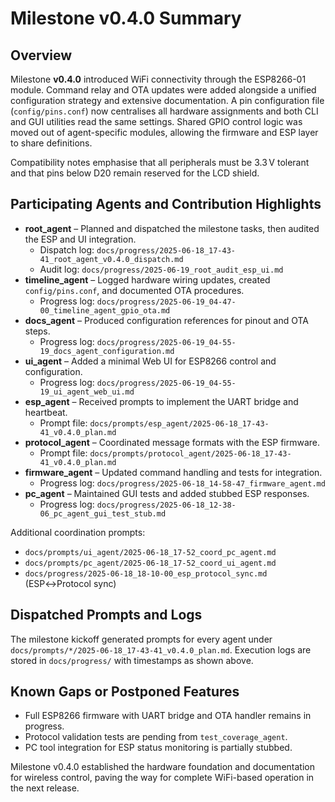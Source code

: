 # Milestone v0.4.0 Summary

## Overview
Milestone **v0.4.0** introduced WiFi connectivity through the ESP8266-01 module. Command relay and OTA updates were added alongside a unified configuration strategy and extensive documentation. A pin configuration file (`config/pins.conf`) now centralises all hardware assignments and both CLI and GUI utilities read the same settings. Shared GPIO control logic was moved out of agent-specific modules, allowing the firmware and ESP layer to share definitions.

Compatibility notes emphasise that all peripherals must be 3.3 V tolerant and that pins below D20 remain reserved for the LCD shield.

## Participating Agents and Contribution Highlights
- **root_agent** – Planned and dispatched the milestone tasks, then audited the ESP and UI integration.
  - Dispatch log: `docs/progress/2025-06-18_17-43-41_root_agent_v0.4.0_dispatch.md`
  - Audit log: `docs/progress/2025-06-19_root_audit_esp_ui.md`
- **timeline_agent** – Logged hardware wiring updates, created `config/pins.conf`, and documented OTA procedures.
  - Progress log: `docs/progress/2025-06-19_04-47-00_timeline_agent_gpio_ota.md`
- **docs_agent** – Produced configuration references for pinout and OTA steps.
  - Progress log: `docs/progress/2025-06-19_04-55-19_docs_agent_configuration.md`
- **ui_agent** – Added a minimal Web UI for ESP8266 control and configuration.
  - Progress log: `docs/progress/2025-06-19_04-55-19_ui_agent_web_ui.md`
- **esp_agent** – Received prompts to implement the UART bridge and heartbeat.
  - Prompt file: `docs/prompts/esp_agent/2025-06-18_17-43-41_v0.4.0_plan.md`
- **protocol_agent** – Coordinated message formats with the ESP firmware.
  - Prompt file: `docs/prompts/protocol_agent/2025-06-18_17-43-41_v0.4.0_plan.md`
- **firmware_agent** – Updated command handling and tests for integration.
  - Progress log: `docs/progress/2025-06-18_14-58-47_firmware_agent.md`
- **pc_agent** – Maintained GUI tests and added stubbed ESP responses.
  - Progress log: `docs/progress/2025-06-18_12-38-06_pc_agent_gui_test_stub.md`

Additional coordination prompts:
- `docs/prompts/ui_agent/2025-06-18_17-52_coord_pc_agent.md`
- `docs/prompts/pc_agent/2025-06-18_17-52_coord_ui_agent.md`
- `docs/progress/2025-06-18_18-10-00_esp_protocol_sync.md` (ESP↔Protocol sync)

## Dispatched Prompts and Logs
The milestone kickoff generated prompts for every agent under `docs/prompts/*/2025-06-18_17-43-41_v0.4.0_plan.md`. Execution logs are stored in `docs/progress/` with timestamps as shown above.

## Known Gaps or Postponed Features
- Full ESP8266 firmware with UART bridge and OTA handler remains in progress.
- Protocol validation tests are pending from `test_coverage_agent`.
- PC tool integration for ESP status monitoring is partially stubbed.

Milestone v0.4.0 established the hardware foundation and documentation for wireless control, paving the way for complete WiFi-based operation in the next release.
